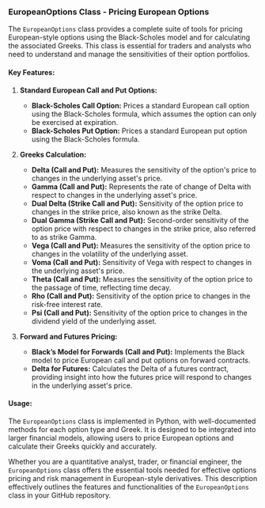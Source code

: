 ### EuropeanOptions Class - Pricing European Options

The `EuropeanOptions` class provides a complete suite of tools for pricing European-style options using the Black-Scholes model and for calculating the associated Greeks. This class is essential for traders and analysts who need to understand and manage the sensitivities of their option portfolios.

#### Key Features:

1. **Standard European Call and Put Options:**
   - **Black-Scholes Call Option:** Prices a standard European call option using the Black-Scholes formula, which assumes the option can only be exercised at expiration.
   - **Black-Scholes Put Option:** Prices a standard European put option using the Black-Scholes formula.

2. **Greeks Calculation:**
   - **Delta (Call and Put):** Measures the sensitivity of the option's price to changes in the underlying asset's price.
   - **Gamma (Call and Put):** Represents the rate of change of Delta with respect to changes in the underlying asset's price.
   - **Dual Delta (Strike Call and Put):** Sensitivity of the option price to changes in the strike price, also known as the strike Delta.
   - **Dual Gamma (Strike Call and Put):** Second-order sensitivity of the option price with respect to changes in the strike price, also referred to as strike Gamma.
   - **Vega (Call and Put):** Measures the sensitivity of the option price to changes in the volatility of the underlying asset.
   - **Voma (Call and Put):** Sensitivity of Vega with respect to changes in the underlying asset's price.
   - **Theta (Call and Put):** Measures the sensitivity of the option price to the passage of time, reflecting time decay.
   - **Rho (Call and Put):** Sensitivity of the option price to changes in the risk-free interest rate.
   - **Psi (Call and Put):** Sensitivity of the option price to changes in the dividend yield of the underlying asset.

3. **Forward and Futures Pricing:**
   - **Black’s Model for Forwards (Call and Put):** Implements the Black model to price European call and put options on forward contracts.
   - **Delta for Futures:** Calculates the Delta of a futures contract, providing insight into how the futures price will respond to changes in the underlying asset's price.

#### Usage:
The `EuropeanOptions` class is implemented in Python, with well-documented methods for each option type and Greek. It is designed to be integrated into larger financial models, allowing users to price European options and calculate their Greeks quickly and accurately.

Whether you are a quantitative analyst, trader, or financial engineer, the `EuropeanOptions` class offers the essential tools needed for effective options pricing and risk management in European-style derivatives.
This description effectively outlines the features and functionalities of the `EuropeanOptions` class in your GitHub repository.
